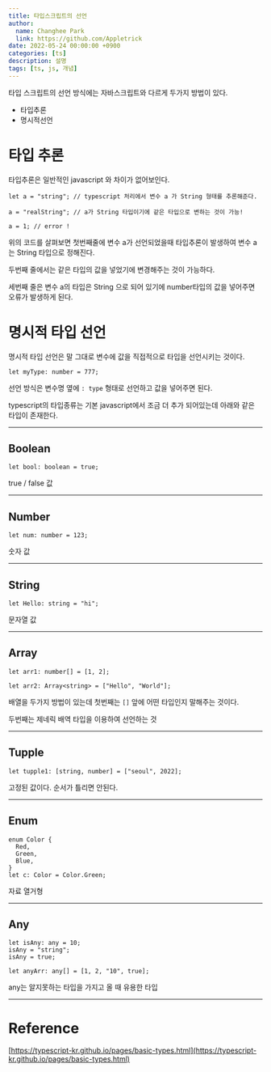 ```yaml
---
title: 타입스크립트의 선언
author:
  name: Changhee Park
  link: https://github.com/Appletrick
date: 2022-05-24 00:00:00 +0900
categories: [ts]
description: 설명
tags: [ts, js, 개념]
---
```


타입 스크립트의 선언 방식에는 자바스크립트와 다르게 두가지 방법이 있다.

- 타입추론
- 명시적선언

# 타입 추론

타입추론은 일반적인 javascript 와 차이가 없어보인다.

```tsx
let a = "string"; // typescript 처리에서 변수 a 가 String 형태를 추론해준다.

a = "realString"; // a가 String 타입이기에 같은 타입으로 변하는 것이 가능!

a = 1; // error !
```

위의 코드를 살펴보면 첫번째줄에 변수 a가 선언되었을때 타입추론이 발생하여 변수 a 는 String 타입으로 정해진다.

두번째 줄에서는 같은 타입의 값을 넣었기에 변경해주는 것이 가능하다.

세번째 줄은 변수 a의 타입은 String 으로 되어 있기에 number타입의 값을 넣어주면 오류가 발생하게 된다.

# 명시적 타입 선언

명시적 타입 선언은 말 그대로 변수에 값을 직접적으로 타입을 선언시키는 것이다.

```tsx
let myType: number = 777;
```

선언 방식은 변수명 옆에 `: type` 형태로 선언하고 값을 넣어주면 된다.

typescript의 타입종류는 기본 javascript에서 조금 더 추가 되어있는데 아래와 같은 타입이 존재한다.

---

## Boolean

```tsx
let bool: boolean = true;
```

true / false 값

---

## Number

```tsx
let num: number = 123;
```

숫자 값

---

## String

```tsx
let Hello: string = "hi";
```

문자열 값

---

## Array

```tsx
let arr1: number[] = [1, 2];

let arr2: Array<string> = ["Hello", "World"];
```

배열을 두가지 방법이 있는데 첫번째는 `[]` 앞에 어떤 타입인지 말해주는 것이다.

두번째는 제네릭 배역 타입을 이용하여 선언하는 것

---

## Tupple

```tsx
let tupple1: [string, number] = ["seoul", 2022];
```

고정된 값이다. 순서가 틀리면 안된다.

---

## Enum

```tsx
enum Color {
  Red,
  Green,
  Blue,
}
let c: Color = Color.Green;
```

자료 열거형

---

## Any

```tsx
let isAny: any = 10;
isAny = "string";
isAny = true;

let anyArr: any[] = [1, 2, "10", true];
```

any는 알지못하는 타입을 가지고 올 때 유용한 타입

---

# Reference

[https://typescript-kr.github.io/pages/basic-types.html](https://typescript-kr.github.io/pages/basic-types.html)
